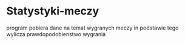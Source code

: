 # Statystyki-meczy
program pobiera dane na temat wygranych meczy in podstawie tego wylicza prawdopodobienstwo wygrania
